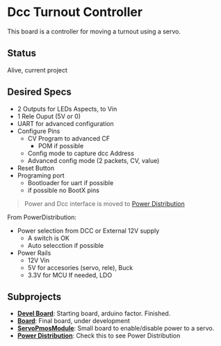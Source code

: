 # Dcc Turnout Controller
This board is a controller for moving a turnout using a servo.

## Status
Alive, current project

## Desired Specs
* 2 Outputs for LEDs Aspects, to Vin
* 1 Rele Ouput (5V or 0)
* UART for advanced configuration
* Configure Pins
  * CV Program to advanced CF
    * POM if possible
  * Config mode to capture dcc Address
  * Advanced config mode (2 packets, CV, value)
* Reset Button
* Programing port
  * Bootloader for uart if possible
  * if possible no BootX pins

> Power and Dcc interface is moved to [Power Distribution](../DccBlocks/DccPowerDistribution/)

From PowerDistribution:
* Power selection from DCC or External 12V supply
  * A switch is OK
  * Auto selecction if possible
* Power Rails
  * 12V Vin
  * 5V for accesories (servo, rele), Buck
  * 3.3V for MCU If needed, LDO


## Subprojects
* __[Devel Board](board/DccDev)__: Starting board, arduino factor. Finished.
* __[Board](board/DccDecoder)__: Final board, under development
* __[ServoPmosModule](modules/ServoPmosModule)__: Small board to enable/disable power to a servo.
* __[Power Distribution](../DccBlocks/DccPowerDistribution/)__: Check this to see Power Distribution
